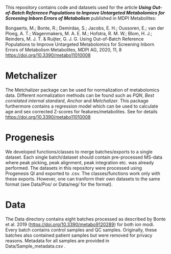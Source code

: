 This repository contains code and datasets used for the article ***Using Out-of-Batch Reference Populations to Improve Untargeted Metabolomics for Screening Inborn Errors of Metabolism*** published in MDPI Metabolites:

Bongaerts, M.; Bonte, R.; Demirdas, S.; Jacobs, E. H.; Oussoren, E.; van der Ploeg, A. T.; Wagenmakers, M. A. E. M.; Hofstra, R. M. W.; Blom, H. J.; Reinders, M. J. T. & Ruijter, G. J. G.
Using Out-of-Batch Reference Populations to Improve Untargeted Metabolomics for Screening Inborn Errors of Metabolism 
Metabolites, MDPI AG, 2020, 11, 8
https://doi.org/10.3390/metabo11010008

# Metchalizer

The Metchalizer package can be used for normalization of metabolomics data. Different normalization methods can be found such as *PQN*, *Best correlated internal standard*, *Anchor* and *Metchalizer*. This package furthermore contains a regression model which can be used to calculate age and sex corrected Z-scores for features/metabolites. See for details 
https://doi.org/10.3390/metabo11010008


# Progenesis
We developed functions/classes to merge batches/exports to a single dataset. Each single batch/dataset should contain pre-processed MS-data where peak picking, peak alignment, peak integration etc. was already performed. The datasets in this repository were processed using Progenesis QI and exported to .csv. The classes/functions work only with these exports. However, one can tranform their own datasets to the same format (see Data/Pos/ or Data/neg/ for the format).

# Data 
The Data directory contains eight batches processed as described by Bonte et al. 2019 (https://doi.org/10.3390/metabo9120289) for both ion modi. Every batch contains control samples and QC samples. Originally, these batches also contained patient samples but were removed for privacy reasons. Metadata for all samples are provided in Data/Sample_metadata.csv .



